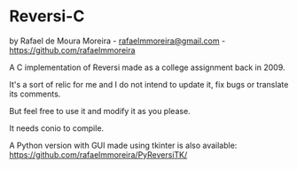 # Reversi-C
by Rafael de Moura Moreira - rafaelmmoreira@gmail.com - https://github.com/rafaelmmoreira

A C implementation of Reversi made as a college assignment back in 2009.

It's a sort of relic for me and I do not intend to update it, fix bugs or translate its comments. 

But feel free to use it and modify it as you please.

It needs conio to compile.

A Python version with GUI made using tkinter is also available: https://github.com/rafaelmmoreira/PyReversiTK/
